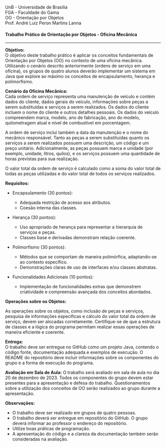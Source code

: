 UnB - Universidade de Brasilia  
FGA - Faculdade do Gama  
OO - Orientação por Objetos  
Prof. André Luiz Peron Martins Lanna  

#### Trabalho Prático de Orientação por Objetos - Oficina Mecânica
---

**Objetivo:**  
O objetivo deste trabalho prático é aplicar os conceitos fundamentais de
Orientação por Objetos (OO) no contexto de uma oficina mecânica. Utilizando o
cenário descrito anteriormente (ordens de serviço em uma oficina), os grupos de
quatro alunos deverão implementar um sistema em Java que explore ao máximo os
conceitos de encapsulamento, herança e polimorfismo.

**Cenário da Oficina Mecânica:**  
Cada ordem de serviço representa uma manutenção de veículo e contém dados do
cliente, dados gerais do veículo, informações sobre peças a serem substituídas e
serviços a serem realizados. Os dados do cliente incluem o nome do cliente e
outros detalhes pessoais. Os dados do veículo compreendem marca, modelo, ano de
fabricação, ano do modelo, quilometragem atual e nível de combustível em
porcentagem.

A ordem de serviço inclui também a data da manutenção e o nome do mecânico
responsável. Tanto as peças a serem substituídas quanto os serviços a serem
realizados possuem uma descrição, um código e um preço unitário. Adicionalmente,
as peças possuem marca e unidade (por exemplo, unidade, litros, quilos), e os
serviços possuem uma quantidade de horas previstas para sua realização.

O valor total da ordem de serviço é calculado como a soma do valor total de
todas as peças utilizadas e do valor total de todos os serviços realizados.

**Requisitos:**

- Encapsulamento (30 pontos):
  - Adequada restrição de acesso aos atributos.
  - Coesão interna das classes.

- Herança (30 pontos):
  - Uso apropriado de herança para representar a hierarquia de serviços e peças.
  - Classes base e derivadas demonstram relação coerente.

- Polimorfismo (30 pontos):
  - Métodos que se comportam de maneira polimórfica, adaptando-se ao contexto específico.
  - Demonstrações claras de uso de interfaces e/ou classes abstratas.

- Funcionalidades Adicionais (10 pontos):
  - Implementação de funcionalidades extras que demonstrem criatividade e
    compreensão avançada dos conceitos abordados.

**Operações sobre os Objetos:**

As operações sobre os objetos, como inclusão de peças e serviços, pesquisa de
informações específicas e cálculo do valor total da ordem de serviço, devem ser
alocadas corretamente. Certifique-se de que a estrutura de classes e a lógica do
programa permitam realizar essas operações de maneira eficiente e coerente.

**Entrega:**  
O trabalho deve ser entregue no GitHub como um projeto Java, contendo o código
fonte, documentação adequada e exemplos de execução. O README do repositório
deve incluir informações sobre os componentes do grupo e a forma de execução do
programa.

**Avaliação em Sala de Aula:**
O trabalho será avaliado em sala de aula no dia 20 de dezembro de 2023. Todos os
componentes do grupo devem estar presentes para a apresentação e defesa do
trabalho. Questionamentos sobre a utilização dos conceitos de OO serão
realizados ao grupo durante a apresentação.

**Observações:**

-  O trabalho deve ser realizado em grupos de quatro pessoas.
-  O trabalho deverá ser entregue em repositório do GitHub. O grupo deverá
   informar ao professor o endereço do repositório. 
-  Utilize boas práticas de programação.
-  A apresentação do código e a clareza da documentação também serão
   consideradas na avaliação.
